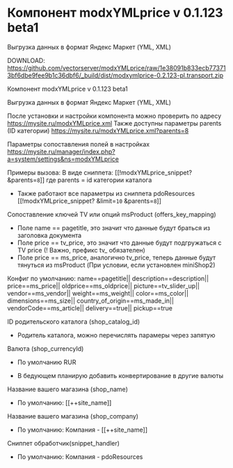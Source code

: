 # Компонент modxYMLprice v 0.1.123 beta1
Выгрузка данных в формат Яндекс Маркет (YML, XML)

DOWNLOAD: https://github.com/vectorserver/modxYMLprice/raw/1e38091b833ecb773713bf6dbe9fee9b1c36dbf6/_build/dist/modxymlprice-0.2.123-pl.transport.zip

Компонент modxYMLprice v 0.1.123 beta1

Выгрузка данных в формат Яндекс Маркет (YML, XML)

После установки и настройки компонента можно проверить по адресу https://mysite.ru/modxYMLprice.xml
Также доступны параметры parents (ID категории) https://mysite.ru/modxYMLprice.xml?parents=8

Параметры сопоставления полей в настройках https://mysite.ru/manager/index.php?a=system/settings&ns=modxYMLprice

Примеры вызова:
В виде сниппета: [[!modxYMLprice_snippet? &parents=`8`]] где parents = id категории каталога
 - Также работают все параметры из сниппета pdoResources
 [[!modxYMLprice_snippet? &limit=`10` &parents=`8`]]



Сопоставление ключей TV или опций msProduct (offers_key_mapping)

 - Поле name == pagetitle, это значит что данные будут браться из заголовка документа
 - Поле price == tv_price, это значит что данные будут подгружаться с TV price (! Важно, префикс tv_ обязателен)
 - Поле price == ms_price, аналогично tv_price, теперь данные будут тянуться из msProduct (При условии, если установлен miniShop2)
 
Конфиг по умолчанию:
	name==pagetitle||
	description==description||
	price==ms_price||
	oldprice==ms_oldprice||
	picture==tv_slider_up||
	vendor==ms_vendor||
	weight==ms_weight||
	color==ms_color||
	dimensions==ms_size||
	country_of_origin==ms_made_in||
	vendorCode==ms_article||
	delivery==true||
	pickup==true
	
ID родительского каталога (shop_catalog_id)	
 - Родитель каталога, можно перечислять парамеры через запятую
 
Валюта (shop_currencyId)
 - По умолчанию RUR
 + В бедующем планирую добавить конвертирование в другие валюты
 
Название вашего магазина (shop_name)
  - По умолчанию: [[++site_name]]
  
Название вашего магазина (shop_company)
  - По умолчанию: Компания - [[++site_name]]
  
Сниппет обработчик(snippet_handler)
  - По умолчанию: Компания - pdoResources

 


